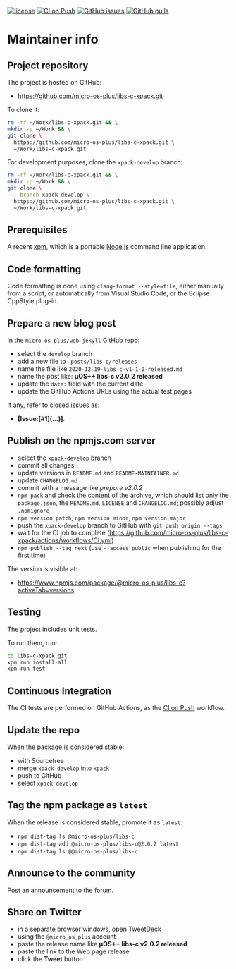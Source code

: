 [![license](https://img.shields.io/github/license/micro-os-plus/libs-c-xpack)](https://github.com/micro-os-plus/libs-c-xpack/blob/xpack/LICENSE)
[![CI on Push](https://github.com/micro-os-plus/libs-c-xpack/workflows/CI%20on%20Push/badge.svg)](https://github.com/micro-os-plus/libs-c-xpack/actions?query=workflow%3A%22CI+on+Push%22)
[![GitHub issues](https://img.shields.io/github/issues/micro-os-plus/libs-c-xpack.svg)](https://github.com/micro-os-plus/libs-c-xpack/issues/)
[![GitHub pulls](https://img.shields.io/github/issues-pr/micro-os-plus/libs-c-xpack.svg)](https://github.com/micro-os-plus/libs-c-xpack/pulls)

# Maintainer info

## Project repository

The project is hosted on GitHub:

- <https://github.com/micro-os-plus/libs-c-xpack.git>

To clone it:

```sh
rm -rf ~/Work/libs-c-xpack.git && \
mkdir -p ~/Work && \
git clone \
  https://github.com/micro-os-plus/libs-c-xpack.git \
  ~/Work/libs-c-xpack.git
```

For development purposes, clone the `xpack-develop` branch:

```sh
rm -rf ~/Work/libs-c-xpack.git && \
mkdir -p ~/Work && \
git clone \
  --branch xpack-develop \
  https://github.com/micro-os-plus/libs-c-xpack.git \
  ~/Work/libs-c-xpack.git
```

## Prerequisites

A recent [xpm](https://xpack.github.io/xpm/), which is a portable
[Node.js](https://nodejs.org/) command line application.

## Code formatting

Code formatting is done using `clang-format --style=file`, either manually
from a script, or automatically from Visual Studio Code, or the Eclipse
CppStyle plug-in.

## Prepare a new blog post

In the `micro-os-plus/web-jekyll` GitHub repo:

- select the `develop` branch
- add a new file to `_posts/libs-c/releases`
- name the file like `2020-12-19-libs-c-v1-1-0-released.md`
- name the post like: **µOS++ libs-c v2.0.2 released**
- update the `date:` field with the current date
- update the GitHub Actions URLs using the actual test pages

If any, refer to closed
[issues](https://github.com/micro-os-plus/libs-c-xpack/issues/)
as:

- **[Issue:\[#1\]\(...\)]**.

## Publish on the npmjs.com server

- select the `xpack-develop` branch
- commit all changes
- update versions in `README.md` and `README-MAINTAINER.md`
- update `CHANGELOG.md`
- commit with a message like _prepare v2.0.2_
- `npm pack` and check the content of the archive, which should list
  only the `package.json`, the `README.md`, `LICENSE` and `CHANGELOG.md`;
  possibly adjust `.npmignore`
- `npm version patch`, `npm version minor`, `npm version major`
- push the `xpack-develop` branch to GitHub with `git push origin --tags`
- wait for the CI job to complete
  (<https://github.com/micro-os-plus/libs-c-xpack/actions/workflows/CI.yml>)
- `npm publish --tag next` (use `--access public` when publishing for
  the first time)

The version is visible at:

- <https://www.npmjs.com/package/@micro-os-plus/libs-c?activeTab=versions>

## Testing

The project includes unit tests.

To run them, run:

```sh
cd libs-c-xpack.git
xpm run install-all
xpm run test
```

## Continuous Integration

The CI tests are performed on GitHub Actions, as the
[CI on Push](https://github.com/micro-os-plus/libs-c-xpack/actions?query=workflow%3A%22CI+on+Push%22)
workflow.

## Update the repo

When the package is considered stable:

- with Sourcetree
- merge `xpack-develop` into `xpack`
- push to GitHub
- select `xpack-develop`

## Tag the npm package as `latest`

When the release is considered stable, promote it as `latest`:

- `npm dist-tag ls @micro-os-plus/libs-c`
- `npm dist-tag add @micro-os-plus/libs-c@2.0.2 latest`
- `npm dist-tag ls @@micro-os-plus/libs-c`

## Announce to the community

Post an announcement to the forum.

## Share on Twitter

- in a separate browser windows, open [TweetDeck](https://tweetdeck.twitter.com/)
- using the `@micro_os_plus` account
- paste the release name like **µOS++ libs-c v2.0.2 released**
- paste the link to the Web page release
- click the **Tweet** button
